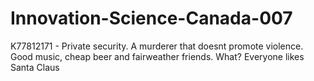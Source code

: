 # Innovation-Science-Canada-007
K77812171 - Private security.  A murderer that doesnt promote violence. Good music, cheap beer and fairweather friends.  What? Everyone likes Santa Claus

